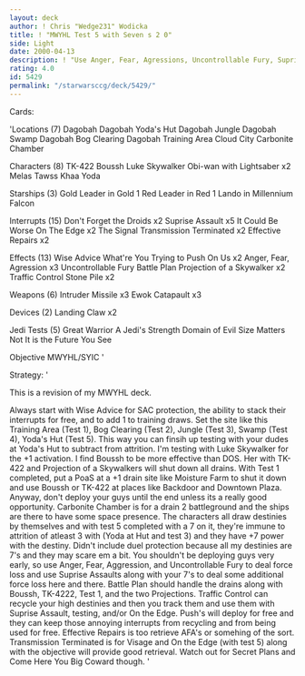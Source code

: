 ```yaml
---
layout: deck
author: ! Chris "Wedge231" Wodicka
title: ! "MWYHL Test 5 with Seven s 2 0"
side: Light
date: 2000-04-13
description: ! "Use Anger, Fear, Agressions, Uncontrollable Fury, Suprise Assaults, and the Fifth test to make the opponent hurt for draining and not battling."
rating: 4.0
id: 5429
permalink: "/starwarsccg/deck/5429/"
---
```

Cards: 

'Locations (7)
Dagobah
Dagobah Yoda's Hut
Dagobah Jungle
Dagobah Swamp
Dagobah Bog Clearing
Dagobah Training Area
Cloud City Carbonite Chamber

Characters (8)
TK-422
Boussh
Luke Skywalker
Obi-wan with Lightsaber x2
Melas
Tawss Khaa
Yoda

Starships (3)
Gold Leader in Gold 1
Red Leader in Red 1
Lando in Millennium Falcon

Interrupts (15)
Don't Forget the Droids x2
Suprise Assault x5
It Could Be Worse
On The Edge x2
The Signal
Transmission Terminated x2
Effective Repairs x2

Effects (13)
Wise Advice
What're You Trying to Push On Us x2
Anger, Fear, Agression x3
Uncontrollable Fury
Battle Plan
Projection of a Skywalker x2
Traffic Control
Stone Pile x2

Weapons (6)
Intruder Missile x3
Ewok Catapault x3

Devices (2)
Landing Claw x2

Jedi Tests (5)
Great Warrior
A Jedi's Strength
Domain of Evil
Size Matters Not
It is the Future You See

Objective
MWYHL/SYIC  '

Strategy: '

This is a revision of my MWYHL deck.

Always start with Wise Advice for SAC protection, the ability to stack their interrupts for free, and to add 1 to training draws. Set the site like this Training Area (Test 1), Bog Clearing (Test 2), Jungle (Test 3), Swamp (Test 4), Yoda's Hut (Test 5). This way you can finsih up testing with your dudes at Yoda's Hut to subtract from attrition. I'm testing with Luke Skywalker for the +1 activation. I find Boussh to be more effective than DOS. Her with TK-422 and Projection of a Skywalkers will shut down all drains. With Test 1 completed, put a PoaS at a +1 drain site like Moisture Farm to shut it down and use Boussh or TK-422 at places like Backdoor and Downtown Plaza. Anyway, don't deploy your guys until the end unless its a really good opportunity. Carbonite Chamber is for a drain 2 battleground and the ships are there to have some space presence. The characters all draw destinies by themselves and with test 5 completed with a 7 on it, they're immune to attrition of atleast 3 with (Yoda at Hut and test 3) and they have +7 power with the destiny. Didn't include duel protection because all my destinies are 7's and they may scare em a bit. You shouldn't be deploying guys very early, so use Anger, Fear, Aggression, and Uncontrollable Fury to deal force loss and use Suprise Assaults along with your 7's to deal some additional force loss here and there. Battle Plan should handle the drains along with Boussh, TK-4222, Test 1, and the two Projections. Traffic Control can recycle your high destinies and then you track them and use them with Suprise Assault, testing, and/or On the Edge. Push's will deploy for free and they can keep those annoying interrupts from recycling and from being used for free. Effective Repairs is too retrieve AFA's or somehing of the sort. Transmission Terminated is for Visage and On the Edge (with test 5) along with the objective will provide good retrieval. Watch out for Secret Plans and Come Here You Big Coward though.  '

